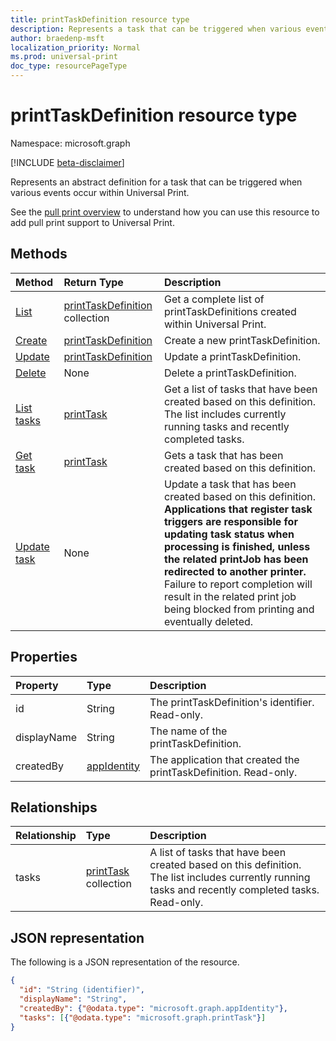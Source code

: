 ```yaml
---
title: printTaskDefinition resource type
description: Represents a task that can be triggered when various events occur within Universal Print.
author: braedenp-msft
localization_priority: Normal
ms.prod: universal-print
doc_type: resourcePageType
---
```


# printTaskDefinition resource type

Namespace: microsoft.graph

[!INCLUDE [beta-disclaimer](../../includes/beta-disclaimer.md)]

Represents an abstract definition for a task that can be triggered when various events occur within Universal Print.

See the [pull print overview](/graph/universal-print-concept-overview.md#extending-universal-print-to-support-pull-printing) to understand how you can use this resource to add pull print support to Universal Print.

## Methods

| Method       | Return Type | Description |
|:-------------|:------------|:------------|
| [List](../api/print-list-taskdefinitions.md) | [printTaskDefinition](printtaskdefinition.md) collection | Get a complete list of printTaskDefinitions created within Universal Print. |
| [Create](../api/print-post-taskdefinitions.md) | [printTaskDefinition](printtaskdefinition.md) | Create a new printTaskDefinition. |
| [Update](../api/print-update-taskdefinition.md) | [printTaskDefinition](printtaskdefinition.md) | Update a printTaskDefinition. |
| [Delete](../api/print-delete-taskdefinition.md) | None | Delete a printTaskDefinition. |
| [List tasks](../api/printtaskdefinition-list-tasks.md) | [printTask](printtask.md) | Get a list of tasks that have been created based on this definition. The list includes currently running tasks and recently completed tasks. |
| [Get task](../api/printtask-get.md) | [printTask](printtask.md) | Gets a task that has been created based on this definition. |
| [Update task](../api/printtaskdefinition-update-task.md) | None | Update a task that has been created based on this definition. **Applications that register task triggers are responsible for updating task status when processing is finished, unless the related printJob has been redirected to another printer.** Failure to report completion will result in the related print job being blocked from printing and eventually deleted. |

## Properties
| Property     | Type        | Description |
|:-------------|:------------|:------------|
|id|String|The printTaskDefinition's identifier. Read-only.|
|displayName|String|The name of the printTaskDefinition.|
|createdBy|[appIdentity](appidentity.md)|The application that created the printTaskDefinition. Read-only.|

## Relationships
| Relationship | Type        | Description |
|:-------------|:------------|:------------|
|tasks|[printTask](printtask.md) collection|A list of tasks that have been created based on this definition. The list includes currently running tasks and recently completed tasks. Read-only.|

## JSON representation

The following is a JSON representation of the resource.

<!-- {
  "blockType": "resource",
  "optionalProperties": [

  ],
  "@odata.type": "microsoft.graph.printTaskDefinition",
  "keyProperty": "id",
  "baseType":"microsoft.graph.entity"
}-->

```json
{
  "id": "String (identifier)",
  "displayName": "String",
  "createdBy": {"@odata.type": "microsoft.graph.appIdentity"},
  "tasks": [{"@odata.type": "microsoft.graph.printTask"}]
}

```

<!-- uuid: 8fcb5dbc-d5aa-4681-8e31-b001d5168d79
2015-10-25 14:57:30 UTC -->
<!-- {
  "type": "#page.annotation",
  "description": "printTaskDefinition resource",
  "keywords": "",
  "section": "documentation",
  "tocPath": ""
}-->